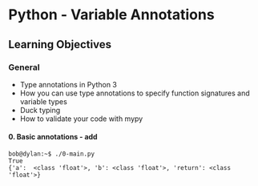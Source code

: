 # Python - Variable Annotations

## Learning Objectives
### General

- Type annotations in Python 3
- How you can use type annotations to specify function signatures and variable types
- Duck typing
- How to validate your code with mypy

#### 0. Basic annotations - add
```
bob@dylan:~$ ./0-main.py
True
{'a':  <class 'float'>, 'b': <class 'float'>, 'return': <class 'float'>}
```